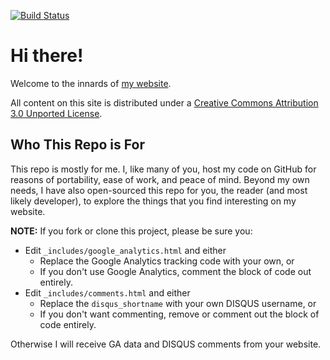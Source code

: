 [![Build Status](https://travis-ci.org/rymnikski/rymnikski.github.io.svg?branch=master)](https://travis-ci.org/rymnikski/rymnikski.github.io)
# Hi there!
Welcome to the innards of [my website](https://jsantander.me).
 
All content on this site is distributed under a [Creative Commons Attribution 3.0 Unported License](http://creativecommons.org/licenses/by/3.0/deed.en_US).

## Who This Repo is For
This repo is mostly for me. I, like many of you, host my code on GitHub for reasons of portability, ease of work, and peace of mind. Beyond my own needs, I have also open-sourced this repo for you, the reader (and most likely developer), to explore the things that you find interesting on my website.

**NOTE:** If you fork or clone this project, please be sure you:

* Edit `_includes/google_analytics.html` and either
  * Replace the Google Analytics tracking code with your own, or
  * If you don't use Google Analytics, comment the block of code out entirely.
* Edit `_includes/comments.html` and either
  * Replace the `disqus_shortname` with your own DISQUS username, or
  * If you don't want commenting, remove or comment out the block of code entirely.

Otherwise I will receive GA data and DISQUS comments from your website.